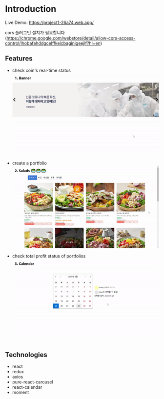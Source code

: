 # Introduction

Live Demo: https://project1-26a74.web.app/

cors 플러그인 설치가 필요합니다(https://chrome.google.com/webstore/detail/allow-cors-access-control/lhobafahddgcelffkeicbaginigeejlf?hl=en)

## Features

- check coin's real-time status
  ![Screenshot](./images/banner.gif)

- create a portfolio
  ![Screenshot](./images/itemlist.gif)

- check total profit status of portfolios
  ![Screenshot](./images/calendar.gif)

## Technologies

- react
- redux
- axios
- pure-react-carousel
- react-calendar
- moment
